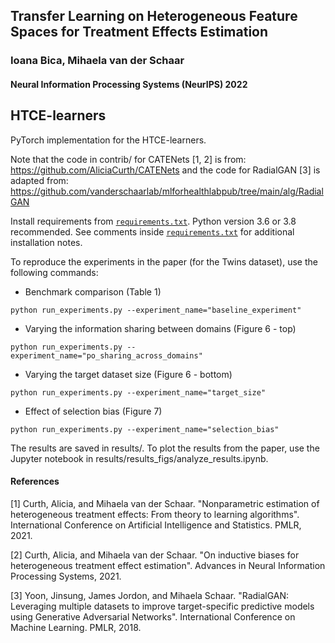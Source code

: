 ## Transfer Learning on Heterogeneous Feature Spaces for Treatment Effects Estimation

### Ioana Bica, Mihaela van der Schaar

#### Neural Information Processing Systems (NeurIPS) 2022


## HTCE-learners

PyTorch implementation for the HTCE-learners.  

Note that the code in contrib/ for CATENets [1, 2] is from:  https://github.com/AliciaCurth/CATENets
and the code for RadialGAN [3] is adapted from: https://github.com/vanderschaarlab/mlforhealthlabpub/tree/main/alg/RadialGAN 

Install requirements from [`requirements.txt`](./requirements.txt). Python version 3.6 or 3.8 recommended. See comments inside [`requirements.txt`](./requirements.txt) for additional installation notes.

To reproduce the experiments in the paper (for the Twins dataset), use the following commands:
- Benchmark comparison (Table 1)
```
python run_experiments.py --experiment_name="baseline_experiment"
```
- Varying the information sharing between domains (Figure 6 - top)
```
python run_experiments.py --experiment_name="po_sharing_across_domains"
```
- Varying the target dataset size (Figure 6 - bottom)
```
python run_experiments.py --experiment_name="target_size"
```
- Effect of selection bias (Figure 7)
```
python run_experiments.py --experiment_name="selection_bias"
```

The results are saved in results/. To plot the results from the paper, use the Jupyter notebook in results/results_figs/analyze_results.ipynb.


#### References
[1] Curth, Alicia, and Mihaela van der Schaar. "Nonparametric estimation of heterogeneous treatment effects: From theory to learning algorithms". International Conference on Artificial Intelligence and Statistics. PMLR, 2021.

[2] Curth, Alicia, and Mihaela van der Schaar. "On inductive biases for heterogeneous treatment effect estimation". Advances in Neural Information Processing Systems, 2021.

[3] Yoon, Jinsung, James Jordon, and Mihaela Schaar. "RadialGAN: Leveraging multiple datasets to improve target-specific predictive models using Generative Adversarial Networks". International Conference on Machine Learning. PMLR, 2018.

